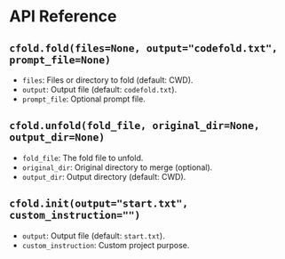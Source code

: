# API Reference

## `cfold.fold(files=None, output="codefold.txt", prompt_file=None)`

- `files`: Files or directory to fold (default: CWD).
- `output`: Output file (default: `codefold.txt`).
- `prompt_file`: Optional prompt file.

## `cfold.unfold(fold_file, original_dir=None, output_dir=None)`

- `fold_file`: The fold file to unfold.
- `original_dir`: Original directory to merge (optional).
- `output_dir`: Output directory (default: CWD).

## `cfold.init(output="start.txt", custom_instruction="")`

- `output`: Output file (default: `start.txt`).
- `custom_instruction`: Custom project purpose.
